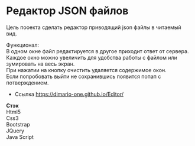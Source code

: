 #  Редактор JSON файлов                      

Цель пооекта сделать редактор приводящий json файлы в читаемый вид.                            

Функционал:             
В одном окне файл редактируется в другое приходит ответ от сервера.                                 
Каждое окно можно увеличить для удобства работы с файлом или зумировать на весь экран.                                                   
При нажатии на кнопку очистить удаляется содержимое окон.                                           
Если попробовать выйти не сохранившись появится попап с потверждением.                         
                           
* Ссылка https://dimario-one.github.io/Editor/                                  

**Стэк**                      
Html5           
Css3                               
Bootstrap                        
JQuery                     
Java Script                            
